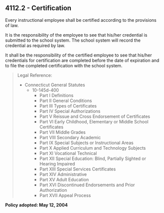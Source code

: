 ## 4112.2 - Certification

Every instructional employee shall be certified according to the provisions of law.

It is the responsibility of the employee to see that his/her credential is submitted to the school system.  The school system will record the credential as required by law.

It shall be the responsibility of the certified employee to see that his/her credentials for certification are completed before the date of expiration and to file the completed certification with the school system.

> Legal Reference: 
> 
> * Connecticut General Statutes
>   * 10-145d-400
>     * Part I  Definitions
>     * Part II  General Conditions
>     * Part III  Types of Certificates
>     * Part IV  Special Authorizations
>     * Part V  Reissue and Cross Endorsement of Certificates
>     * Part VI  Early Childhood, Elementary or Middle School Certificates
>     * Part VII  Middle Grades
>     * Part VIII  Secondary Academic
>     * Part IX  Special Subjects or Instructional Areas
>     * Part X  Applied Curriculum and Technology Subjects
>     * Part XI  Vocational Technical
>     * Part XII  Special Education:  Blind, Partially Sighted or Hearing Impaired
>     * Part XIII  Special Services Certificates
>     * Part XIV  Administrative
>     * Part XV  Adult Education
>     * Part XVI  Discontinued Endorsements and Prior Authorization
>     * Part XVII  Appeal Process

**Policy adopted:  May 12, 2004**
